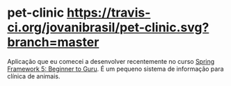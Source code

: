 # pet-clinic https://travis-ci.org/jovanibrasil/pet-clinic.svg?branch=master

Aplicação que eu comecei a desenvolver recentemente no curso [Spring Framework 5: Beginner to Guru](https://www.udemy.com/course/spring-framework-5-beginner-to-guru/). É um pequeno sistema de informação para clínica de animais.
